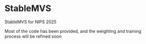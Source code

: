 # StableMVS
StableMVS for NIPS 2025

Most of the code has been provided, and the weighting and training process will be refined soon
